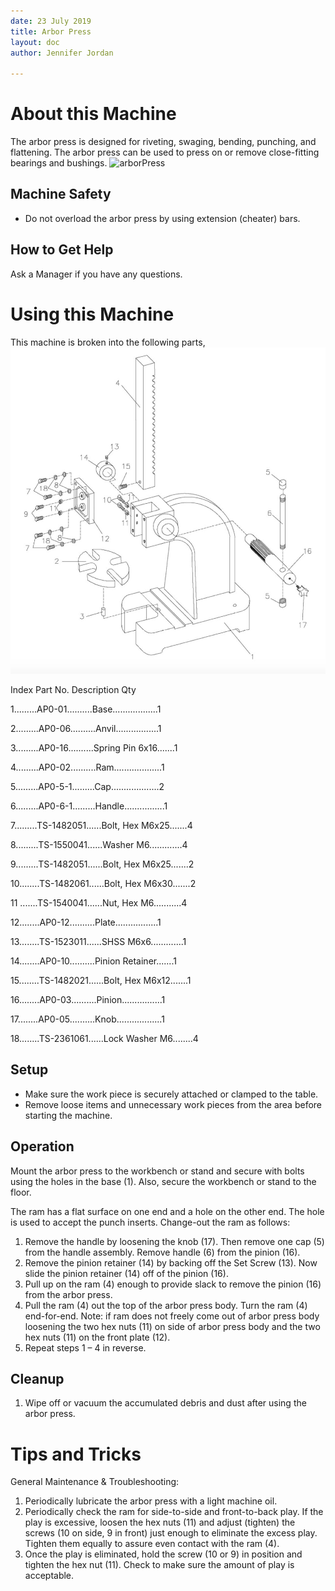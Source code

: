 ```yaml
---
date: 23 July 2019
title: Arbor Press
layout: doc
author: Jennifer Jordan

---
```



# About this Machine
The arbor press is designed for riveting, swaging, bending, punching, and flattening. The arbor press can be used to press on or remove close-fitting bearings and bushings. 
![arborPress](/doc/equip/shop/img/arborPress.jpg)

## Machine Safety
- Do not overload the arbor press by using extension (cheater) bars.

## How to Get Help
Ask a Manager if you have any questions.

# Using this Machine
This machine is broken into the following parts,
![arborPressDiagram](/doc/equip/shop/img/arborPressDiagram.jpg)

Index     Part No.        Description           Qty

1.........AP0-01..........Base..................1

2.........AP0-06..........Anvil.................1 

3.........AP0-16..........Spring Pin 6x16.......1 

4.........AP0-02..........Ram...................1 

5.........AP0-5-1.........Cap...................2 

6.........AP0-6-1.........Handle................1 

7.........TS-1482051......Bolt, Hex M6x25.......4 

8.........TS-1550041......Washer M6.............4 

9.........TS-1482051......Bolt, Hex M6x25.......2 

10........TS-1482061......Bolt, Hex M6x30.......2 

11 .......TS-1540041......Nut, Hex M6...........4 

12........AP0-12..........Plate.................1 

13........TS-1523011......SHSS M6x6.............1 

14........AP0-10..........Pinion Retainer.......1 

15........TS-1482021......Bolt, Hex M6x12.......1 

16........AP0-03..........Pinion................1 

17........AP0-05..........Knob..................1 

18........TS-2361061......Lock Washer M6........4

## Setup
- Make sure the work piece is securely attached or clamped to the table.
- Remove loose items and unnecessary work pieces from the area before starting the machine.

## Operation
Mount the arbor press to the workbench or stand and secure with bolts using the holes in the base (1). Also, secure the workbench or stand to the floor.

The ram has a flat surface on one end and a hole on the other end. The hole is used to accept the punch inserts. Change-out the ram as follows:

1. Remove the handle by loosening the knob (17). Then remove one cap (5) from the handle assembly. Remove handle (6) from the pinion (16).
1. Remove the pinion retainer (14) by backing off the Set Screw (13). Now slide the pinion retainer (14) off of the pinion (16).
1. Pull up on the ram (4) enough to provide slack to remove the pinion (16) from the arbor press.
1. Pull the ram (4) out the top of the arbor press body. Turn the ram (4) end-for-end. Note: if ram does not freely come out of arbor press body loosening the two hex nuts (11) on side of arbor press body and the two hex nuts (11) on the front plate (12).
1. Repeat steps 1 – 4 in reverse.

## Cleanup
1. Wipe off or vacuum the accumulated debris and dust after using the arbor press.

# Tips and Tricks
General Maintenance & Troubleshooting: 
1. Periodically lubricate the arbor press with a light machine oil.
1. Periodically check the ram for side-to-side and front-to-back play. If the play is excessive, loosen the hex nuts (11) and adjust (tighten) the screws (10 on side, 9 in front) just enough to eliminate the excess play. Tighten them equally to assure even contact with the ram (4).
1. Once the play is eliminated, hold the screw (10 or 9) in position and tighten the hex nut (11). Check to make sure the amount of play is acceptable.

